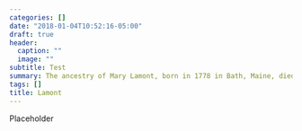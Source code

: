 ```yaml
---
categories: []
date: "2018-01-04T10:52:16-05:00"
draft: true
header:
  caption: ""
  image: ""
subtitle: Test
summary: The ancestry of Mary Lamont, born in 1778 in Bath, Maine, died 5 Apr 1860 in Leeds, Maine, a descendant of Sir John Lamont, 14th Chief of Clan Lamont of Knockdow, Scotland.
tags: []
title: Lamont
---
```


Placeholder

